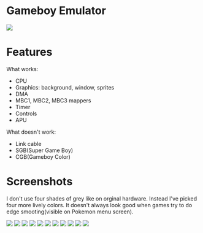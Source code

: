 # Gameboy Emulator

[![](http://img.youtube.com/vi/zxdKIvfu8_0/0.jpg)](http://www.youtube.com/watch?v=zxdKIvfu8_0)

# Features

What works:

* CPU
* Graphics: background, window, sprites
* DMA
* MBC1, MBC2, MBC3 mappers
* Timer
* Controls
* APU

What doesn't work:

* Link cable
* SGB(Super Game Boy)
* CGB(Gameboy Color)

# Screenshots

I don't use four shades of grey like on orginal hardware. Instead I've picked four more lively colors. It doesn't always look good when games try to do edge smooting(visible on Pokemon menu screen).

![](images/1.png)
![](images/2.png)
![](images/3.png)
![](images/4.png)
![](images/5.png)
![](images/6.png)
![](images/7.png)
![](images/8.png)
![](images/9.png)
![](images/10.png)
![](images/11.png)
